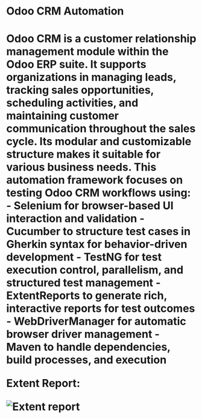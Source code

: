 <h1>Odoo CRM Automation<h1>
Odoo CRM is a customer relationship management module within the Odoo ERP suite. It supports organizations in managing leads, tracking sales opportunities, scheduling activities, and maintaining customer communication throughout the sales cycle. Its modular and customizable structure makes it suitable for various business needs.
This automation framework focuses on testing Odoo CRM workflows using:
- Selenium for browser-based UI interaction and validation
- Cucumber to structure test cases in Gherkin syntax for behavior-driven development
- TestNG for test execution control, parallelism, and structured test management
- ExtentReports to generate rich, interactive reports for test outcomes
- WebDriverManager for automatic browser driver management
- Maven to handle dependencies, build processes, and execution


Extent Report:

![Extent report](https://github.com/user-attachments/assets/cf4cd39a-df2a-4d05-8153-7dce13181286)


